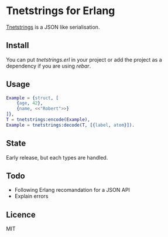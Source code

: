 Tnetstrings for Erlang
======================

[Tnetstrings](http://tnetstrings.org/) is a JSON like serialisation.

Install
-------

You can put *tnetstrings.erl* in your project or add the project as a dependency if you are using *rebar*.

Usage
-----

```erlang
Example = {struct, [
    {age, 42},
    {name, <<"Robert">>}
]},
T = tnetstrings:encode(Example),
Example = tnetstrings:decode(T, [{label, atom}]).

```

State
-----

Early release, but each types are handled.

Todo
----

 * Following Erlang recomandation for a JSON API
 * Explain errors

Licence
-------

MIT
